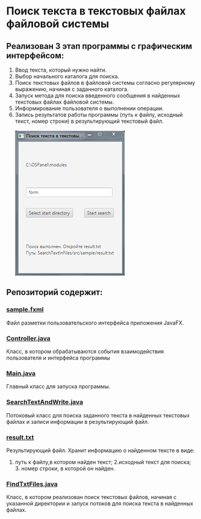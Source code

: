 # Поиск текста в текстовых файлах файловой системы

## Реализован 3 этап программы с графическим интерфейсом:

1. Ввод текста, который нужно найти.
2. Выбор начального каталога для поиска.
3. Поиск текстовых файлов в файловой системы согласно регулярному выражению, начиная с заданного каталога.
4. Запуск метода для поиска введенного сообщения в найденных текстовых файлах файловой системы.
5. Информирование пользователя о выполнении операции.
6. Запись результатов работы программы (путь к файлу, исходный текст, номер строки) в результирующий текстовый файл.<br><br>
![Screenshot](https://github.com/Trushenkov/SearchTextJavaFX/blob/master/src/sample/image.PNG)<br>
## Репозиторий содержит:
### <a href="https://github.com/Trushenkov/SearchTextJavaFX/blob/master/src/sample/sample.fxml">sample.fxml</a>
Файл разметки пользовательского интерфейса приложения JavaFX. <br>
### <a href="https://github.com/Trushenkov/SearchTextJavaFX/blob/master/src/sample/Controller.java"> Controller.java </a> 
Класс, в котором обрабатываются события взаимодействия пользователя и интерфейса программы <br>
### <a href="https://github.com/Trushenkov/SearchTextJavaFX/blob/master/src/sample/Main.java"> Main.java </a> 
Главный класс для запуска программы.
### <a href="https://github.com/Trushenkov/SearchTextJavaFX/blob/master/src/sample/SearchTextAndWrite.java"> SearchTextAndWrite.java </a>
Потоковый класс для поиска заданного текста в найденных текстовых файлах и записи информации в результирующий файл.<br>
### <a href="https://github.com/Trushenkov/SearchTextJavaFX/blob/master/src/sample/result.txt"> result.txt </a>
Результирующий файл. Хранит информацию о найденном тексте в виде:
1. путь к файлу,в котором найден текст; 2.исходный текст для поиска; 3. номер строки, в которой он найден.
### <a href="https://github.com/Trushenkov/SearchTextJavaFX/blob/master/src/sample/FindTxtFiles.java"> FindTxtFiles.java </a> 
Класс, в котором реализован поиск текстовых файлов, начиная с указанной директории и запуск потоков для поиска текста в найденных файлах.
